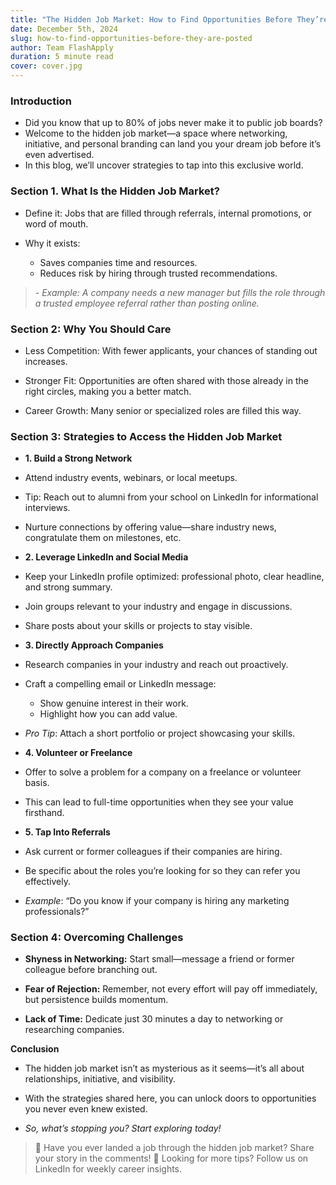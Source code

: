 ```yaml
---
title: "The Hidden Job Market: How to Find Opportunities Before They’re Posted!"
date: December 5th, 2024
slug: how-to-find-opportunities-before-they-are-posted
author: Team FlashApply
duration: 5 minute read
cover: cover.jpg
---
```


### Introduction

- Did you know that up to 80% of jobs never make it to public job boards?
- Welcome to the hidden job market—a space where networking, initiative, and personal branding can land you your dream job before it’s even advertised.
- In this blog, we’ll uncover strategies to tap into this exclusive world.

### Section 1. What Is the Hidden Job Market?

- Define it: Jobs that are filled through referrals, internal promotions, or word of mouth.

- Why it exists:
  - Saves companies time and resources.
  - Reduces risk by hiring through trusted recommendations.

> _- Example: A company needs a new manager but fills the role through a trusted employee referral rather than posting online._

### Section 2: Why You Should Care

- Less Competition: With fewer applicants, your chances of standing out increases.

- Stronger Fit: Opportunities are often shared with those already in the right circles, making you a better match.

- Career Growth: Many senior or specialized roles are filled this way.

### Section 3: Strategies to Access the Hidden Job Market

- **1. Build a Strong Network**

- Attend industry events, webinars, or local meetups.

- Tip: Reach out to alumni from your school on LinkedIn for informational interviews.

- Nurture connections by offering value—share industry news, congratulate them on milestones, etc.

- **2. Leverage LinkedIn and Social Media**

- Keep your LinkedIn profile optimized: professional photo, clear headline, and strong summary.

- Join groups relevant to your industry and engage in discussions.

- Share posts about your skills or projects to stay visible.

- **3. Directly Approach Companies**

- Research companies in your industry and reach out proactively.

- Craft a compelling email or LinkedIn message:

  - Show genuine interest in their work.
  - Highlight how you can add value.

- _Pro Tip_: Attach a short portfolio or project showcasing your skills.

- **4. Volunteer or Freelance**

- Offer to solve a problem for a company on a freelance or volunteer basis.

- This can lead to full-time opportunities when they see your value firsthand.

- **5. Tap Into Referrals**

- Ask current or former colleagues if their companies are hiring.

- Be specific about the roles you’re looking for so they can refer you effectively.

- _Example_: “Do you know if your company is hiring any marketing professionals?”

### Section 4: Overcoming Challenges

- **Shyness in Networking:** Start small—message a friend or former colleague before branching out.

- **Fear of Rejection:** Remember, not every effort will pay off immediately, but persistence builds momentum.

- **Lack of Time:** Dedicate just 30 minutes a day to networking or researching companies.

**Conclusion**

- The hidden job market isn’t as mysterious as it seems—it’s all about relationships, initiative, and visibility.

- With the strategies shared here, you can unlock doors to opportunities you never even knew existed.

- _So, what’s stopping you? Start exploring today!_

> 💬 Have you ever landed a job through the hidden job market? Share your story in the comments!
> 📧 Looking for more tips? Follow us on LinkedIn for weekly career insights.
